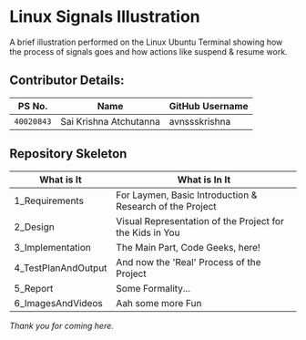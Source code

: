# Linux Signals Illustration
A brief illustration performed on the Linux Ubuntu Terminal showing how the process of signals goes and how actions like suspend &amp; resume work.

## Contributor Details:
PS No. | Name | GitHub Username |
---------|-------------|----------------|
`40020843` | Sai Krishna Atchutanna | avnssskrishna |

## Repository Skeleton
| What is It | What is In It |
| ------ | ------ |
| 1_Requirements | For Laymen, Basic Introduction & Research of the Project |
| 2_Design | Visual Representation of the Project for the Kids in You  |
| 3_Implementation | The Main Part, Code Geeks, here! |
| 4_TestPlanAndOutput | And now the 'Real' Process of the Project |
| 5_Report | Some Formality... |
| 6_ImagesAndVideos | Aah some more Fun |

*Thank you for coming here.*
